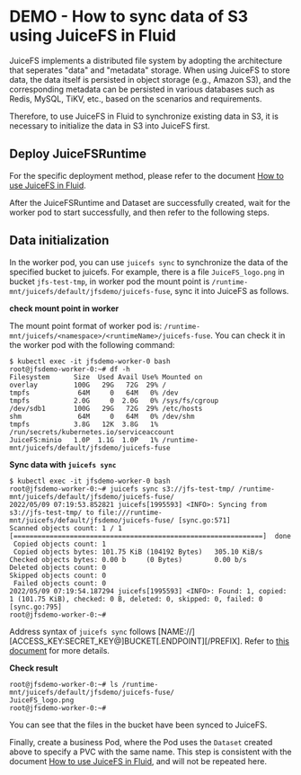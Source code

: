 # DEMO - How to sync data of S3 using JuiceFS in Fluid

JuiceFS implements a distributed file system by adopting the architecture that seperates "data" and "metadata" storage.
When using JuiceFS to store data, the data itself is persisted in object storage (e.g., Amazon S3), and the
corresponding metadata can be persisted in various databases such as Redis, MySQL, TiKV, etc., based on the scenarios
and requirements.

Therefore, to use JuiceFS in Fluid to synchronize existing data in S3, it is necessary to initialize the data in S3 into
JuiceFS first.

## Deploy JuiceFSRuntime

For the specific deployment method, please refer to the document [How to use JuiceFS in Fluid](./juicefs_runtime.md).

After the JuiceFSRuntime and Dataset are successfully created, wait for the worker pod to start successfully, and then
refer to the following steps.

## Data initialization

In the worker pod, you can use `juicefs sync` to synchronize the data of the specified bucket to juicefs.
For example, there is a file `JuiceFS_logo.png` in bucket `jfs-test-tmp`, in worker pod the mount point
is `/runtime-mnt/juicefs/default/jfsdemo/juicefs-fuse`, sync it into JuiceFS as follows.

**check mount point in worker**

The mount point format of worker pod is: `/runtime-mnt/juicefs/<namespace>/<runtimeName>/juicefs-fuse`. You can check it
in the worker pod with the following command:

```shell
$ kubectl exec -it jfsdemo-worker-0 bash
root@jfsdemo-worker-0:~# df -h
Filesystem      Size  Used Avail Use% Mounted on
overlay         100G   29G   72G  29% /
tmpfs            64M     0   64M   0% /dev
tmpfs           2.0G     0  2.0G   0% /sys/fs/cgroup
/dev/sdb1       100G   29G   72G  29% /etc/hosts
shm              64M     0   64M   0% /dev/shm
tmpfs           3.8G   12K  3.8G   1% /run/secrets/kubernetes.io/serviceaccount
JuiceFS:minio   1.0P  1.1G  1.0P   1% /runtime-mnt/juicefs/default/jfsdemo/juicefs-fuse
```

**Sync data with `juicefs sync`**

```shell
$ kubectl exec -it jfsdemo-worker-0 bash
root@jfsdemo-worker-0:~# juicefs sync s3://jfs-test-tmp/ /runtime-mnt/juicefs/default/jfsdemo/juicefs-fuse/
2022/05/09 07:19:53.852821 juicefs[1995593] <INFO>: Syncing from s3://jfs-test-tmp/ to file:///runtime-mnt/juicefs/default/jfsdemo/juicefs-fuse/ [sync.go:571]
Scanned objects count: 1 / 1 [==============================================================]  done
 Copied objects count: 1
 Copied objects bytes: 101.75 KiB (104192 Bytes)   305.10 KiB/s
Checked objects bytes: 0.00 b     (0 Bytes)        0.00 b/s
Deleted objects count: 0
Skipped objects count: 0
 Failed objects count: 0
2022/05/09 07:19:54.187294 juicefs[1995593] <INFO>: Found: 1, copied: 1 (101.75 KiB), checked: 0 B, deleted: 0, skipped: 0, failed: 0 [sync.go:795]
root@jfsdemo-worker-0:~# 
```

Address syntax of `juicefs sync` follows [NAME://][ACCESS_KEY:SECRET_KEY@]BUCKET[.ENDPOINT][/PREFIX].
Refer to [this document](https://juicefs.com/docs/community/administration/sync) for more details.

**Check result**

```shell
root@jfsdemo-worker-0:~# ls /runtime-mnt/juicefs/default/jfsdemo/juicefs-fuse/
JuiceFS_logo.png
root@jfsdemo-worker-0:~# 
```

You can see that the files in the bucket have been synced to JuiceFS.

Finally, create a business Pod, where the Pod uses the `Dataset` created above to specify a PVC with the same name. This
step is consistent with the document [How to use JuiceFS in Fluid](./juicefs_runtime.md), and will not be repeated here.
